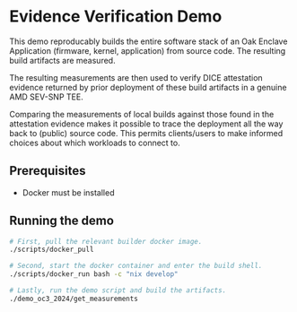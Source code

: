 # Evidence Verification Demo

This demo reproducably builds the entire software stack of an Oak Enclave
Application (firmware, kernel, application) from source code. The resulting
build artifacts are measured.

The resulting measurements are then used to verify DICE attestation evidence
returned by prior deployment of these build artifacts in a genuine AMD SEV-SNP
TEE.

Comparing the measurements of local builds against those found in the
attestation evidence makes it possible to trace the deployment all the way back
to (public) source code. This permits clients/users to make informed choices
about which workloads to connect to.

## Prerequisites

- Docker must be installed

## Running the demo

```sh
# First, pull the relevant builder docker image.
./scripts/docker_pull

# Second, start the docker container and enter the build shell.
./scripts/docker_run bash -c "nix develop"

# Lastly, run the demo script and build the artifacts.
./demo_oc3_2024/get_measurements
```
